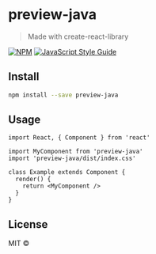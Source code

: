 # preview-java

> Made with create-react-library

[![NPM](https://img.shields.io/npm/v/preview-java.svg)](https://www.npmjs.com/package/preview-java) [![JavaScript Style Guide](https://img.shields.io/badge/code_style-standard-brightgreen.svg)](https://standardjs.com)

## Install

```bash
npm install --save preview-java
```

## Usage

```tsx
import React, { Component } from 'react'

import MyComponent from 'preview-java'
import 'preview-java/dist/index.css'

class Example extends Component {
  render() {
    return <MyComponent />
  }
}
```

## License

MIT © [](https://github.com/)
